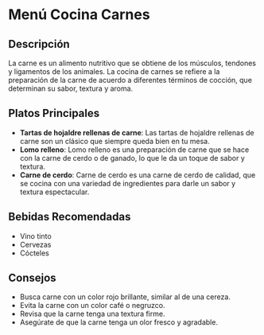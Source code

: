 # Menú Cocina Carnes

## Descripción
La carne es un alimento nutritivo que se obtiene de los músculos, tendones y ligamentos de los animales. La cocina de carnes se refiere a la preparación de la carne de acuerdo a diferentes términos de cocción, que determinan su sabor, textura y aroma. 

## Platos Principales
- **Tartas de hojaldre rellenas de carne**: Las tartas de hojaldre rellenas de carne son un clásico que siempre queda bien en tu mesa.
- **Lomo relleno**: Lomo relleno es una preparación de carne que se hace con la carne de cerdo o de ganado, lo que le da un toque de sabor y textura.
- **Carne de cerdo**: Carne de cerdo es una carne de cerdo de calidad, que se cocina con una variedad de ingredientes para darle un sabor y textura espectacular.

## Bebidas Recomendadas
- Vino tinto
- Cervezas
- Cócteles

## Consejos
- Busca carne con un color rojo brillante, similar al de una cereza. 
- Evita la carne con un color café o negruzco. 
- Revisa que la carne tenga una textura firme. 
- Asegúrate de que la carne tenga un olor fresco y agradable. 